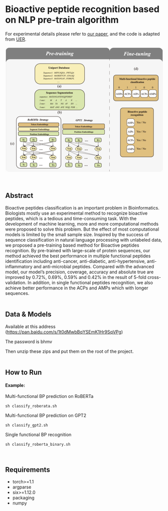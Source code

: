 # Bioactive peptide recognition based on NLP pre-train algorithm


For experimental details please refer to [our paper](https://ieeexplore.ieee.org/abstract/document/9529198), and the code is adapted from [UER](https://github.com/dbiir/UER-py).
<p align="center"><img width = "500" height = "400" alt="图片名称"src="workflow.png"></p>
<br/>

## Abstract
Bioactive peptides classification is an important problem in Bioinformatics. Biologists mostly use an experimental method to recognize bioactive peptides, which is a tedious and time-consuming task. With the development of machine learning, more and more computational methods were proposed to solve this problem. But the effect of most computational models is limited by the small sample size. Inspired by the success of sequence classification in natural language processing with unlabeled data, we proposed a pre-training based method for Bioactive peptides recognition. By pre-trained with large-scale of protein sequences, our method achieved the best performance in multiple functional peptides identification including anti-cancer, anti-diabetic, anti-hypertensive, anti-inflammatory and anti-microbial peptides. Compared with the advanced model, our model’s precision, coverage, accuracy and absolute true are improved by 0.72%, 0.69%, 0.59% and 0.42% in the result of 5-fold cross-validation. In addition, in single functional peptides recognition, we also achieve  better performance in the ACPs and AMPs which with longer sequences.
<br/><br/>

## Data & Models
Available at this address (<a href="https://pan.baidu.com/s/1t0dMwbBqYSEmK1Hr9SqVPg">https://pan.baidu.com/s/1t0dMwbBqYSEmK1Hr9SqVPg)

The password is bhmv

Then unzip these zips and put them on the root of the project.
<br/><br/>

## How to Run
#### Example:
Multi-functional BP prediction on RoBERTa 
```
sh classify_roberata.sh
```
Multi-functional BP prediction on GPT2 
```
sh classify_gpt2.sh
```
Single functional BP recognition
```
sh classify_roberta_binary.sh
```
<br/>

## Requirements
- torch>=1.1
- argparse
- six>=1.12.0
- packaging
- numpy
<br/><br/>